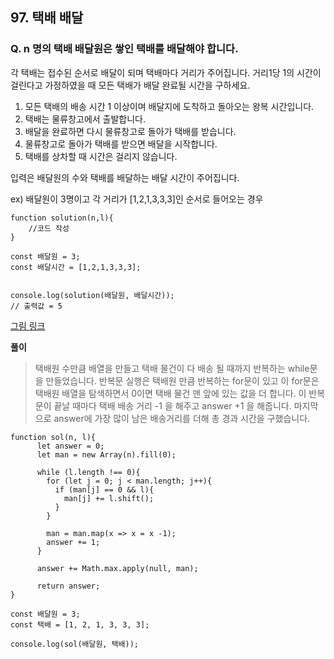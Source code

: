 ## 97. 택배 배달

### Q. n 명의 택배 배달원은 쌓인 택배를 배달해야 합니다.

각 택배는 접수된 순서로 배달이 되며 택배마다 거리가 주어집니다.
거리1당 1의 시간이 걸린다고 가정하였을 때 모든 택배가 배달 완료될 시간을 구하세요.

1. 모든 택배의 배송 시간 1 이상이며 배달지에 도착하고 돌아오는 왕복 시간입니다.
2. 택배는 물류창고에서 출발합니다.
3. 배달을 완료하면 다시 물류창고로 돌아가 택배를 받습니다.
4. 물류창고로 돌아가 택배를 받으면 배달을 시작합니다.
5. 택배를 상차할 때 시간은 걸리지 않습니다.

입력은 배달원의 수와 택배를 배달하는 배달 시간이 주어집니다.

ex) 배달원이 3명이고 각 거리가 [1,2,1,3,3,3]인 순서로 들어오는 경우

```
function solution(n,l){
	//코드 작성
}

const 배달원 = 3;
const 배달시간 = [1,2,1,3,3,3];


console.log(solution(배달원, 배달시간));
// 출력값 = 5
```

[그림 링크](https://www.notion.so/97-849a9acbdea34198ace2e5bcd3f274ad)

**풀이**

> 택배원 수만큼 배열을 만들고 택배 물건이 다 배송 될 때까지 반복하는 while문을 만들었습니다. 반복문 실행은 택배원 만큼 반복하는 for문이 있고 이 for문은 택배원 배열을 탐색하면서 0이면 택배 물건 맨 앞에 있는 값을 더 합니다. 이 반복문이 끝날 때마다 택배 배송 거리 -1 을 해주고 answer +1 을 해줍니다. 마지막으로 answer에 가장 많이 남은 배송거리를 더해 총 경과 시간을 구했습니다.

```
function sol(n, l){
      let answer = 0;
      let man = new Array(n).fill(0);

      while (l.length !== 0){
        for (let j = 0; j < man.length; j++){
          if (man[j] == 0 && l){
            man[j] += l.shift();
          }
        }

        man = man.map(x => x = x -1);
        answer += 1;
      }

      answer += Math.max.apply(null, man);

      return answer;
}

const 배달원 = 3;
const 택배 = [1, 2, 1, 3, 3, 3];

console.log(sol(배달원, 택배));
```
